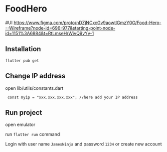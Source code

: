 # FoodHero

#UI
https://www.figma.com/proto/nDZjNCxcGv9aowtlGmzY0O/Food-Hero---Wireframe?node-id=696-977&starting-point-node-id=1151%3A6884&t=RtLmseHrWivQ9vYy-1

## Installation
```flutter pub get```

## Change IP address
open lib/utils/constants.dart

``` const myip = "xxx.xxx.xxx.xxx"; //here add your IP address```

## Run project
open emulator

run ```flutter run``` command

Login with user name `JamesNinja` and password `1234`
or create new account

